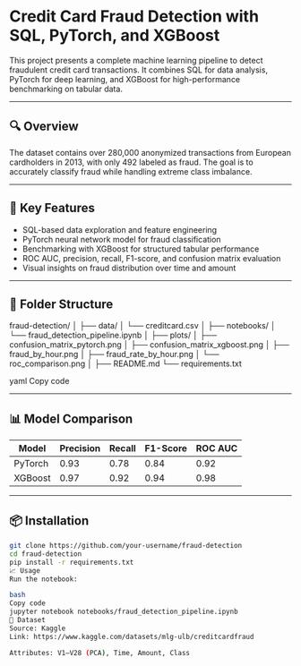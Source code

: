 # Credit Card Fraud Detection with SQL, PyTorch, and XGBoost

This project presents a complete machine learning pipeline to detect fraudulent credit card transactions. It combines SQL for data analysis, PyTorch for deep learning, and XGBoost for high-performance benchmarking on tabular data.

---

## 🔍 Overview

The dataset contains over 280,000 anonymized transactions from European cardholders in 2013, with only 492 labeled as fraud. The goal is to accurately classify fraud while handling extreme class imbalance.

---

## 🧠 Key Features

- SQL-based data exploration and feature engineering
- PyTorch neural network model for fraud classification
- Benchmarking with XGBoost for structured tabular performance
- ROC AUC, precision, recall, F1-score, and confusion matrix evaluation
- Visual insights on fraud distribution over time and amount

---

## 📁 Folder Structure

fraud-detection/ │ ├── data/ │ └── creditcard.csv │ ├── notebooks/ │ └── fraud_detection_pipeline.ipynb │ ├── plots/ │ ├── confusion_matrix_pytorch.png │ ├── confusion_matrix_xgboost.png │ ├── fraud_by_hour.png │ ├── fraud_rate_by_hour.png │ └── roc_comparison.png │ ├── README.md └── requirements.txt

yaml
Copy code

---

## 📊 Model Comparison

| Model     | Precision | Recall | F1-Score | ROC AUC |
|-----------|-----------|--------|----------|---------|
| PyTorch   | 0.93      | 0.78   | 0.84     | 0.92    |
| XGBoost   | 0.97      | 0.92   | 0.94     | 0.98    |

---

## 📦 Installation

```bash
git clone https://github.com/your-username/fraud-detection
cd fraud-detection
pip install -r requirements.txt
📈 Usage
Run the notebook:

bash
Copy code
jupyter notebook notebooks/fraud_detection_pipeline.ipynb
📘 Dataset
Source: Kaggle
Link: https://www.kaggle.com/datasets/mlg-ulb/creditcardfraud

Attributes: V1–V28 (PCA), Time, Amount, Class
